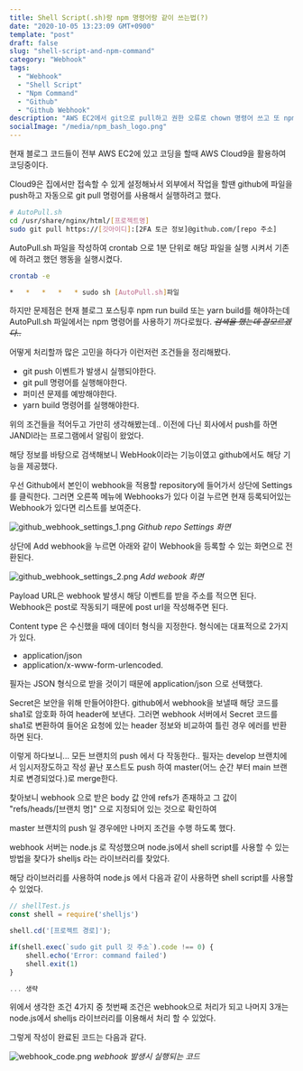 ```yaml
---
title: Shell Script(.sh)랑 npm 명령어랑 같이 쓰는법(?)
date: "2020-10-05 13:23:09 GMT+0900"
template: "post"
draft: false
slug: "shell-script-and-npm-command"
category: "Webhook"
tags:
  - "Webhook"
  - "Shell Script"
  - "Npm Command"
  - "Github"
  - "Github Webhook"
description: "AWS EC2에서 git으로 pull하고 권한 오류로 chown 명령어 쓰고 또 npm build 처리를 해야하는데 어떻게 해야할까?"
socialImage: "/media/npm_bash_logo.png"
---
```


현재 블로그 코드들이 전부 AWS EC2에 있고 코딩을 할때 AWS Cloud9을 활용하여 코딩중이다.

Cloud9은 집에서만 접속할 수 있게 설정해놔서 외부에서 작업을 할땐 github에 파일을 push하고 자동으로 git pull 명령어를 사용해서 실행하려고 했다.

```bash
# AutoPull.sh
cd /usr/share/nginx/html/[프로젝트명]
sudo git pull https://[깃아이디]:[2FA 토근 정보]@github.com/[repo 주소]
```

AutoPull\.sh 파일을 작성하여 crontab 으로 1분 단위로 해당 파일을 실행 시켜서 기존에 하려고 했던 행동을 실행시켰다.

```bash
crontab -e

*   *   *   *   * sudo sh [AutoPull.sh]파일
```

하지만 문제점은 현재 블로그 포스팅후 npm run build 또는 yarn build를 해야하는데 AutoPull\.sh 파일에서는 npm 명령어를 사용하기 까다로웠다. <del>_검색을 했는데 잘모르겠다.._</del>

어떻게 처리할까 많은 고민을 하다가 이런저런 조건들을 정리해봤다.

- git push 이벤트가 발생시 실행되야한다.
- git pull 명령어를 실행해야한다.
- 퍼미션 문제를 예방해야한다.
- yarn build 명령어를 실행해야한다.

위의 조건들을 적어두고 가만히 생각해봤는데.. 이전에 다닌 회사에서 push를 하면 JANDI라는 프로그램에서 알림이 왔었다.

해당 정보를 바탕으로 검색해보니 WebHook이라는 기능이였고 github에서도 해당 기능을 제공했다.

우선 Github에서 본인이 webhook을 적용할 repository에 들어가서 상단에 Settings를 클릭한다. 그러면 오른쪽 메뉴에 Webhooks가 있다 이걸 누르면 현재 등록되어있는 Webhook가 있다면 리스트를 보여준다.

![github_webhook_settings_1.png](/media/github_webhook_settings_1.png) _Github repo Settings 화면_

상단에 Add webhook을 누르면 아래와 같이 Webhook을 등록할 수 있는 화면으로 전환된다.

![github_webhook_settings_2.png](/media/github_webhook_settings_2.png) _Add webook 화면_

Payload URL은 webhook 발생시 해당 이벤트를 받을 주소를 적으면 된다. Webhook은 post로 작동되기 때문에 post url을 작성해주면 된다.

Content type 은 수신했을 때에 데이터 형식을 지정한다. 형식에는 대표적으로 2가지가 있다.

- application/json
- application/x-www-form-urlencoded.

필자는 JSON 형식으로 받을 것이기 때문에 application/json 으로 선택했다.

Secret은 보안을 위해 만들어야한다. github에서 webhook을 보낼때 해당 코드를 sha1로 암호화 하여 header에 보낸다. 그러면 webhook 서버에서 Secret 코드를 sha1로 변환하여 들어온 요청에 있는 header 정보와 비교하여 틀린 경우 에러를 반환하면 된다.

이렇게 하다보니... 모든 브랜치의 push 에서 다 작동한다.. 필자는 develop 브랜치에서 임시저장도하고 작성 끝난 포스트도 push 하여 master(어느 순간 부터 main 브랜치로 변경되었다.)로 merge한다.

찾아보니 webhook 으로 받은 body 값 안에 refs가 존재하고 그 값이 "refs/heads/[브랜치 명]" 으로 지정되어 있는 것으로 확인하여

master 브랜치의 push 일 경우에만 나머지 조건을 수행 하도록 했다.

webhook 서버는 node.js 로 작성했으며 node.js에서 shell script를 사용할 수 있는 방법을 찾다가 shelljs 라는 라이브러리를 찾았다.

해당 라이브러리를 사용하여 node.js 에서 다음과 같이 사용하면 shell script를 사용할 수 있었다.

```javascript
// shellTest.js
const shell = require('shelljs')

shell.cd('[프로젝트 경로]');

if(shell.exec(`sudo git pull 깃 주소`).code !== 0) {
    shell.echo('Error: command failed')
    shell.exit(1)
}

... 생략
```

위에서 생각한 조건 4가지 중 첫번째 조건은 webhook으로 처리가 되고 나머지 3개는 node.js에서 shelljs 라이브러리를 이용해서 처리 할 수 있었다.

그렇게 작성이 완료된 코드는 다음과 같다.

![webhook_code.png](/media/webhook_code.png) _webhook 발생시 실행되는 코드_
